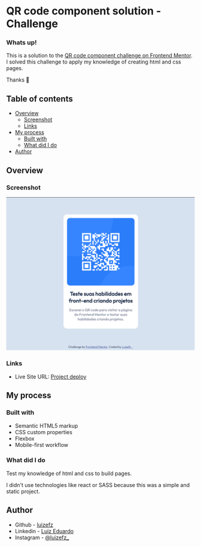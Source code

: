 # QR code component solution - Challenge

### Whats up! 
This is a solution to the [QR code component challenge on Frontend Mentor](https://www.frontendmentor.io/challenges/qr-code-component-iux_sIO_H). 
I solved this challenge to apply my knowledge of creating html and css pages.  

Thanks 💚

## Table of contents

- [Overview](#overview)
  - [Screenshot](#screenshot)
  - [Links](#links)
- [My process](#my-process)
  - [Built with](#built-with)
  - [What did I do](#what-did-i-do)
- [Author](#author)

## Overview

### Screenshot

![Screenshot of done project](./images/screenshot.png)

### Links

- Live Site URL: [Project deploy](https://qr-challenge-ochre.vercel.app/)

## My process

### Built with

- Semantic HTML5 markup
- CSS custom properties
- Flexbox
- Mobile-first workflow

### What did I do

Test my knowledge of html and css to build pages.

I didn't use technologies like react or SASS because this was a simple and static project.


## Author

- Github - [luizefz](https://www.github.com/luizefz)
- Linkedin - [Luiz Eduardo](https://www.linkedin.com/in/luizefz/)
- Instagram - [@luizefz_](https://www.twitter.com/yourusername)

